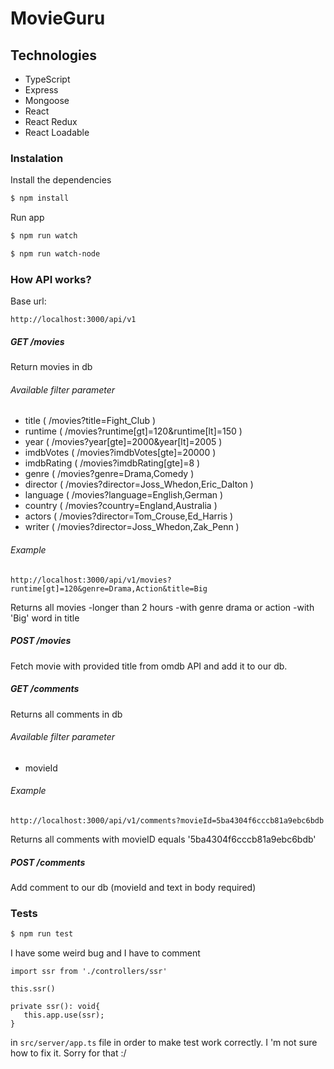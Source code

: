 # MovieGuru


## Technologies

- TypeScript
- Express
- Mongoose
- React
- React Redux
- React Loadable

### Instalation

Install the dependencies

```sh
$ npm install
```

Run app

```sh
$ npm run watch
```

```sh
$ npm run watch-node
```


### How API works?

Base url:
```
http://localhost:3000/api/v1
```

##### GET /movies

 Return movies in db
###### Available filter parameter
 - title ( /movies?title=Fight_Club )
 - runtime ( /movies?runtime[gt]=120&runtime[lt]=150 )
 - year ( /movies?year[gte]=2000&year[lt]=2005 )
 - imdbVotes ( /movies?imdbVotes[gte]=20000 )
 - imdbRating ( /movies?imdbRating[gte]=8 )
 - genre ( /movies?genre=Drama,Comedy )
 - director ( /movies?director=Joss_Whedon,Eric_Dalton )
 - language ( /movies?language=English,German )
 - country ( /movies?country=England,Australia )
 - actors ( /movies?director=Tom_Crouse,Ed_Harris )
 - writer ( /movies?director=Joss_Whedon,Zak_Penn )


 ###### Example

 ```
 http://localhost:3000/api/v1/movies?runtime[gt]=120&genre=Drama,Action&title=Big
 ```

 Returns all movies
 -longer than 2 hours
 -with genre drama or action
 -with 'Big' word in title


 ##### POST /movies
 Fetch movie with provided title from omdb API and add it to our db.

 ##### GET /comments

 Returns all comments in db

 ###### Available filter parameter
 - movieId

 ###### Example

 ```
 http://localhost:3000/api/v1/comments?movieId=5ba4304f6cccb81a9ebc6bdb
 ```

 Returns all comments with movieID equals '5ba4304f6cccb81a9ebc6bdb'


 ##### POST /comments

 Add comment to our db (movieId and text in body required)

### Tests

```sh
$ npm run test
```

I have some weird bug and I have to comment

```
import ssr from './controllers/ssr'

this.ssr()

private ssr(): void{
   this.app.use(ssr);
}
```

in `src/server/app.ts` file in order to make test work correctly.
I 'm not sure how to fix it. Sorry for that :/
